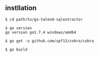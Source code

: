 
## instllation

```
$ cd path/to/go-talend-sqlextractor

$ go version
go version go1.7.4 windows/amd64

$ go get -u github.com/spf13/cobra/cobra

$ go build
```
